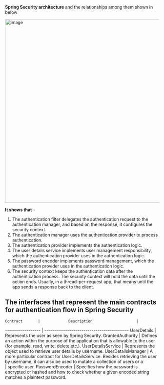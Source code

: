 **Spring Security architecture** and the relationships among them shown in below 

<img width="600" alt="image" src="https://github.com/user-attachments/assets/ec79a3c6-35d6-4418-b363-520071ea82be">

**It shows that** - 
1. The authentication filter delegates the authentication request to the authentication manager, and based on the response, it configures the security context.
2. The authentication manager uses the authentication provider to process authentication.
3. The authentication provider implements the authentication logic.
4. The user details service implements user management responsibility, which the authentication provider uses in the authentication logic.
5. The password encoder implements password management, which the authentication provider uses in the authentication logic.
6. The security context keeps the authentication data after the authentication process. The security context will hold the data until the action ends. Usually, in a
   thread-per-request app, that means until the app sends a response back to the client.

**The interfaces that represent the main contracts for authentication flow in Spring Security**
----------------------------------------------------------------
    Contract       |             Description                    |
------------------ | -------------------------------------------
UserDetails        | Represents the user as seen by Spring Security.
GrantedAuthority   | Defines an action within the purpose of the application that is allowable to the user (for example, read, write, delete,etc.).
UserDetailsService | Represents the object used to retrieve user details by username.
UserDetailsManager | A more particular contract for UserDetailsService. Besides retrieving the user by username, it can also be used to mutate a collection of users or a    
                   | specific user.
PasswordEncoder    | Specifies how the password is encrypted or hashed and how to check whether a given encoded string matches a plaintext password.
